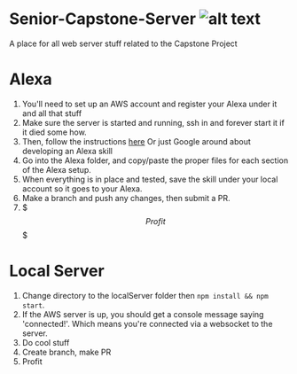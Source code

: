 # Senior-Capstone-Server ![alt text](https://travis-ci.org/El-Dringo-Brannde/Senior-Capstone-Server.svg?branch=master "Build Status")
A place for all web server stuff related to the Capstone Project

# Alexa 
1. You'll need to set up an AWS account and register your Alexa under it and all that stuff
2. Make sure the server is started and running, ssh in and forever start it if it died some how.
3. Then, follow the instructions [here](https://developer.amazon.com/alexa-skills-kit/alexa-skill-quick-start-tutorial) Or just Google around about developing an Alexa skill
4. Go into the Alexa folder, and copy/paste the proper files for each section of the Alexa setup. 
5. When everything is in place and tested, save the skill under your local account so it goes to your Alexa. 
6. Make a branch and push any changes, then submit a PR. 
7. $$$ Profit $$$


# Local Server
1. Change directory to the localServer folder then `npm install && npm start`. 
2. If the AWS server is up, you should get a console message saying 'connected!'. Which means you're connected via a websocket to the server. 
3. Do cool stuff
4. Create branch, make PR
5. Profit

